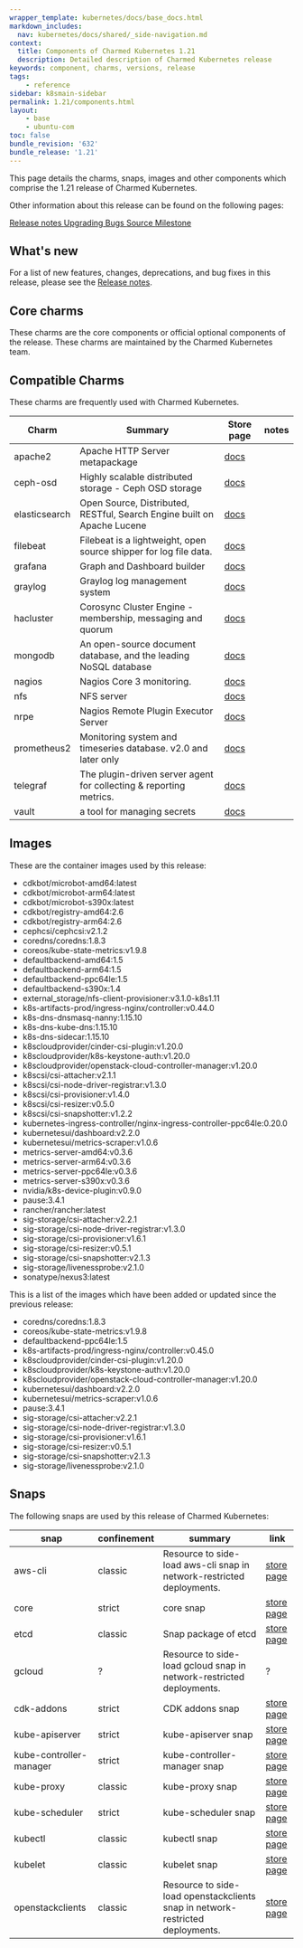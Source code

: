 ```yaml
---
wrapper_template: kubernetes/docs/base_docs.html
markdown_includes:
  nav: kubernetes/docs/shared/_side-navigation.md
context:
  title: Components of Charmed Kubernetes 1.21
  description: Detailed description of Charmed Kubernetes release
keywords: component, charms, versions, release
tags:
    - reference
sidebar: k8smain-sidebar
permalink: 1.21/components.html
layout:
    - base
    - ubuntu-com
toc: false
bundle_revision: '632'
bundle_release: '1.21'
---
```


<!-- THIS PAGE IS AUTOGENERATED -->
<!-- If you find an error in this page, it is likely to be in the original
source of the information - please file a bug rather than editing the text -->

This page details the charms, snaps, images and other components
which comprise the 1.21 release of Charmed Kubernetes.

Other information about this release can be found on the following pages:

<a class='p-button--brand' href='/kubernetes/docs/1.21/release-notes'>Release notes </a>
<a class='p-button--brand' href='/kubernetes/docs/1.21/upgrading'>Upgrading </a>
<a class='p-button--brand' href='https://bugs.launchpad.net/charmed-kubernetes'>Bugs </a>
<a class='p-button--brand' href='https://github.com/charmed-kubernetes/bundle'>Source </a>
<a class='p-button--brand' href='https://launchpad.net/charmed-kubernetes/+milestone/1.21'>Milestone </a>

## What's new

For a list of new features, changes, deprecations, and bug fixes in this
release, please see the [Release notes](release-notes).

## Core charms

These charms are the core components or official optional components of the
release. These charms are maintained by the Charmed Kubernetes team.


## Compatible Charms

These charms are frequently used with Charmed Kubernetes.


<table class ="u-table-layout--auto">
  <thead>
    <tr>
      <th>Charm</th>
      <th>Summary</th>
      <th>Store page</th>
      <th>notes</th>
    </tr>
  </thead>
  <tbody>
<tr>
  <td> apache2 </td>
  <td> Apache HTTP Server metapackage </td>
  <td> <a href="https://jaas.ai/apache2">docs</a> </td>
  <td>  </td>
</tr>
<tr>
  <td> ceph-osd </td>
  <td> Highly scalable distributed storage - Ceph OSD storage </td>
  <td> <a href="https://jaas.ai/ceph-osd">docs</a> </td>
  <td>  </td>
</tr>
<tr>
  <td> elasticsearch </td>
  <td> Open Source, Distributed, RESTful, Search Engine built on Apache Lucene </td>
  <td> <a href="https://jaas.ai/elasticsearch">docs</a> </td>
  <td>  </td>
</tr>
<tr>
  <td> filebeat </td>
  <td> Filebeat is a lightweight, open source shipper for log file data. </td>
  <td> <a href="https://jaas.ai/filebeat">docs</a> </td>
  <td>  </td>
</tr>
<tr>
  <td> grafana </td>
  <td> Graph and Dashboard builder </td>
  <td> <a href="https://jaas.ai/grafana">docs</a> </td>
  <td>  </td>
</tr>
<tr>
  <td> graylog </td>
  <td> Graylog log management system </td>
  <td> <a href="https://jaas.ai/graylog">docs</a> </td>
  <td>  </td>
</tr>
<tr>
  <td> hacluster </td>
  <td> Corosync Cluster Engine - membership, messaging and quorum </td>
  <td> <a href="https://jaas.ai/hacluster">docs</a> </td>
  <td>  </td>
</tr>
<tr>
  <td> mongodb </td>
  <td> An open-source document database, and the leading NoSQL database </td>
  <td> <a href="https://jaas.ai/mongodb">docs</a> </td>
  <td>  </td>
</tr>
<tr>
  <td> nagios </td>
  <td> Nagios Core 3 monitoring. </td>
  <td> <a href="https://jaas.ai/nagios">docs</a> </td>
  <td>  </td>
</tr>
<tr>
  <td> nfs </td>
  <td> NFS server </td>
  <td> <a href="https://jaas.ai/nfs">docs</a> </td>
  <td>  </td>
</tr>
<tr>
  <td> nrpe </td>
  <td> Nagios Remote Plugin Executor Server </td>
  <td> <a href="https://jaas.ai/nrpe">docs</a> </td>
  <td>  </td>
</tr>
<tr>
  <td> prometheus2 </td>
  <td> Monitoring system and timeseries database. v2.0 and later only </td>
  <td> <a href="https://jaas.ai/prometheus2">docs</a> </td>
  <td>  </td>
</tr>
<tr>
  <td> telegraf </td>
  <td> The plugin-driven server agent for collecting & reporting metrics. </td>
  <td> <a href="https://jaas.ai/telegraf">docs</a> </td>
  <td>  </td>
</tr>
<tr>
  <td> vault </td>
  <td> a tool for managing secrets </td>
  <td> <a href="https://jaas.ai/vault">docs</a> </td>
  <td>  </td>
</tr>
</tbody>
</table>


## Images


These are the container images used by this release:

<!-- GENERATED CONTAINER IMAGES -->

-  cdkbot/microbot-amd64:latest
-  cdkbot/microbot-arm64:latest
-  cdkbot/microbot-s390x:latest
-  cdkbot/registry-amd64:2.6
-  cdkbot/registry-arm64:2.6
-  cephcsi/cephcsi:v2.1.2
-  coredns/coredns:1.8.3
-  coreos/kube-state-metrics:v1.9.8
-  defaultbackend-amd64:1.5
-  defaultbackend-arm64:1.5
-  defaultbackend-ppc64le:1.5
-  defaultbackend-s390x:1.4
-  external_storage/nfs-client-provisioner:v3.1.0-k8s1.11
-  k8s-artifacts-prod/ingress-nginx/controller:v0.44.0
-  k8s-dns-dnsmasq-nanny:1.15.10
-  k8s-dns-kube-dns:1.15.10
-  k8s-dns-sidecar:1.15.10
-  k8scloudprovider/cinder-csi-plugin:v1.20.0
-  k8scloudprovider/k8s-keystone-auth:v1.20.0
-  k8scloudprovider/openstack-cloud-controller-manager:v1.20.0
-  k8scsi/csi-attacher:v2.1.1
-  k8scsi/csi-node-driver-registrar:v1.3.0
-  k8scsi/csi-provisioner:v1.4.0
-  k8scsi/csi-resizer:v0.5.0
-  k8scsi/csi-snapshotter:v1.2.2
-  kubernetes-ingress-controller/nginx-ingress-controller-ppc64le:0.20.0
-  kubernetesui/dashboard:v2.2.0
-  kubernetesui/metrics-scraper:v1.0.6
-  metrics-server-amd64:v0.3.6
-  metrics-server-arm64:v0.3.6
-  metrics-server-ppc64le:v0.3.6
-  metrics-server-s390x:v0.3.6
-  nvidia/k8s-device-plugin:v0.9.0
-  pause:3.4.1
-  rancher/rancher:latest
-  sig-storage/csi-attacher:v2.2.1
-  sig-storage/csi-node-driver-registrar:v1.3.0
-  sig-storage/csi-provisioner:v1.6.1
-  sig-storage/csi-resizer:v0.5.1
-  sig-storage/csi-snapshotter:v2.1.3
-  sig-storage/livenessprobe:v2.1.0
-  sonatype/nexus3:latest


This is a list of the images which have been added or updated since the previous release:


-  coredns/coredns:1.8.3
-  coreos/kube-state-metrics:v1.9.8
-  defaultbackend-ppc64le:1.5
-  k8s-artifacts-prod/ingress-nginx/controller:v0.45.0
-  k8scloudprovider/cinder-csi-plugin:v1.20.0
-  k8scloudprovider/k8s-keystone-auth:v1.20.0
-  k8scloudprovider/openstack-cloud-controller-manager:v1.20.0
-  kubernetesui/dashboard:v2.2.0
-  kubernetesui/metrics-scraper:v1.0.6
-  pause:3.4.1
-  sig-storage/csi-attacher:v2.2.1
-  sig-storage/csi-node-driver-registrar:v1.3.0
-  sig-storage/csi-provisioner:v1.6.1
-  sig-storage/csi-resizer:v0.5.1
-  sig-storage/csi-snapshotter:v2.1.3
-  sig-storage/livenessprobe:v2.1.0


<!-- CONTAINER IMAGES END -->

## Snaps

The following snaps are used by this release of Charmed Kubernetes:

| snap  | confinement | summary | link |
|-------|-------------|---------|------|
|aws-cli| classic | Resource to side-load aws-cli snap in network-restricted deployments. | [store page](https://snapcraft.io/aws-cli) |
|core| strict | core snap | [store page](https://snapcraft.io/core) |
|etcd| classic | Snap package of etcd | [store page](https://snapcraft.io/etcd) |
|gcloud| ? | Resource to side-load gcloud snap in network-restricted deployments. | ? |
|cdk-addons| strict | CDK addons snap | [store page](https://snapcraft.io/cdk-addons) |
|kube-apiserver| strict | kube-apiserver snap | [store page](https://snapcraft.io/kube-apiserver) |
|kube-controller-manager| strict | kube-controller-manager snap | [store page](https://snapcraft.io/kube-controller-manager) |
|kube-proxy| classic | kube-proxy snap | [store page](https://snapcraft.io/kube-proxy) |
|kube-scheduler| strict | kube-scheduler snap | [store page](https://snapcraft.io/kube-scheduler) |
|kubectl| classic | kubectl snap | [store page](https://snapcraft.io/kubectl) |
|kubelet| classic | kubelet snap | [store page](https://snapcraft.io/kubelet) |
|openstackclients| classic | Resource to side-load openstackclients snap in network-restricted deployments. | [store page](https://snapcraft.io/openstackclients) |

<!-- LINKS -->
[documentation]: /kubernetes/docs/
[release notes]: /kubernetes/docs/release-notes#1.21
[upgrade notes]: /kubernetes/docs/1.21/upgrade-notes
[bugs]: https://bugs.launchpad.net/charmed-kubernetes
[source]: https://github.com/charmed-kubernetes/bundle
[1.21 milestone]: https://launchpad.net/charmed-kubernetes/+milestone/1.21

